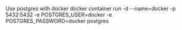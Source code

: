 

Use postgres with docker
    docker container run -d --name=docker -p 5432:5432 -e POSTGRES_USER=docker -e POSTGRES_PASSWORD=docker postgres
